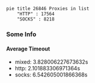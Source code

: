
```mermaid
pie title 26846 Proxies in list
    "HTTP" : 17564
    "SOCKS" : 8218
```

### Some Info
#### Average Timeout

- mixed: 3.828006227673632s
- http: 2.101883306971364s
- socks: 6.542605001866368s